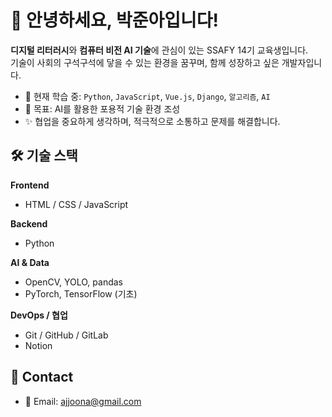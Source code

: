# 👋 안녕하세요, 박준아입니다!

**디지털 리터러시**와 **컴퓨터 비전 AI 기술**에 관심이 있는 SSAFY 14기 교육생입니다.  
기술이 사회의 구석구석에 닿을 수 있는 환경을 꿈꾸며, 함께 성장하고 싶은 개발자입니다.

- 🌱 현재 학습 중: `Python`, `JavaScript`, `Vue.js`, `Django`, `알고리즘`, `AI`
- 🔭 목표: AI를 활용한 포용적 기술 환경 조성
- ✨ 협업을 중요하게 생각하며, 적극적으로 소통하고 문제를 해결합니다.

## 🛠️ 기술 스택

**Frontend**
- HTML / CSS / JavaScript
<!-- - React, Tailwind CSS-->

**Backend**
- Python
<!--, Django, Flask
- RESTful API-->

**AI & Data**
- OpenCV, YOLO, pandas
- PyTorch, TensorFlow (기초)

**DevOps / 협업**
- Git / GitHub / GitLab
- Notion

## 💬 Contact

- 📧 Email: ajjoona@gmail.com  


<!--
**ajjoona-git/ajjoona-git** is a ✨ _special_ ✨ repository because its `README.md` (this file) appears on your GitHub profile.

Here are some ideas to get you started:

- 🔭 I’m currently working on ...
- 🌱 I’m currently learning ...
- 👯 I’m looking to collaborate on ...
- 🤔 I’m looking for help with ...
- 💬 Ask me about ...
- 📫 How to reach me: ...
- 😄 Pronouns: ...
- ⚡ Fun fact: ...
-->
